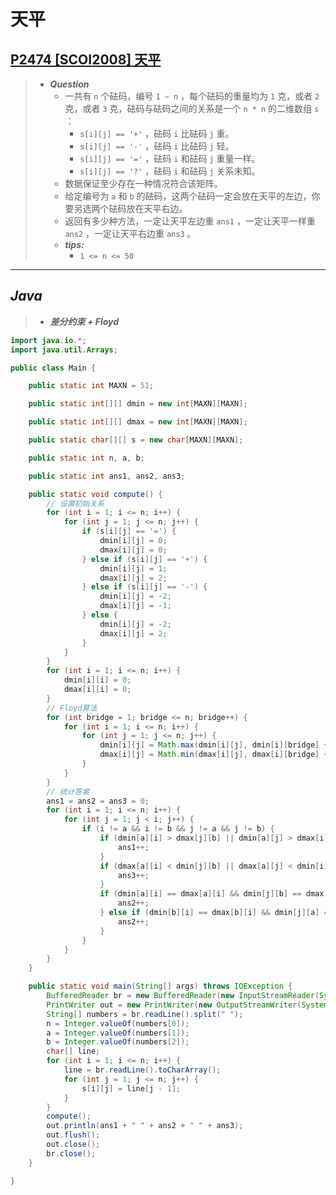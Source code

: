 # 天平

## [P2474 [SCOI2008] 天平](https://www.luogu.com.cn/problem/P2474)

> - ***Question***
>   - 一共有 `n` 个砝码，编号 `1 ~ n` ，每个砝码的重量均为 `1` 克，或者 `2` 克，或者 `3` 克，砝码与砝码之间的关系是一个 `n * n` 的二维数组 `s` ：
>     - `s[i][j] == '+'` ，砝码 `i` 比砝码 `j` 重。
>     - `s[i][j] == '-'` ，砝码 `i` 比砝码 `j` 轻。
>     - `s[i][j] == '='` ，砝码 `i` 和砝码 `j` 重量一样。
>     - `s[i][j] == '?'` ，砝码 `i` 和砝码 `j` 关系未知。
>   - 数据保证至少存在一种情况符合该矩阵。
>   - 给定编号为 `a` 和 `b` 的砝码，这两个砝码一定会放在天平的左边，你要另选两个砝码放在天平右边。
>   - 返回有多少种方法，一定让天平左边重 `ans1` ，一定让天平一样重 `ans2` ，一定让天平右边重 `ans3` 。
>   - ***tips:***
>     - `1 <= n <= 50`

---

## *Java*

> - ***差分约束 + Floyd***

```java
import java.io.*;
import java.util.Arrays;

public class Main {

    public static int MAXN = 51;

    public static int[][] dmin = new int[MAXN][MAXN];

    public static int[][] dmax = new int[MAXN][MAXN];

    public static char[][] s = new char[MAXN][MAXN];

    public static int n, a, b;

    public static int ans1, ans2, ans3;

    public static void compute() {
        // 设置初始关系
        for (int i = 1; i <= n; i++) {
            for (int j = 1; j <= n; j++) {
                if (s[i][j] == '=') {
                    dmin[i][j] = 0;
                    dmax[i][j] = 0;
                } else if (s[i][j] == '+') {
                    dmin[i][j] = 1;
                    dmax[i][j] = 2;
                } else if (s[i][j] == '-') {
                    dmin[i][j] = -2;
                    dmax[i][j] = -1;
                } else {
                    dmin[i][j] = -2;
                    dmax[i][j] = 2;
                }
            }
        }
        for (int i = 1; i <= n; i++) {
            dmin[i][i] = 0;
            dmax[i][i] = 0;
        }
        // Floyd算法
        for (int bridge = 1; bridge <= n; bridge++) {
            for (int i = 1; i <= n; i++) {
                for (int j = 1; j <= n; j++) {
                    dmin[i][j] = Math.max(dmin[i][j], dmin[i][bridge] + dmin[bridge][j]);
                    dmax[i][j] = Math.min(dmax[i][j], dmax[i][bridge] + dmax[bridge][j]);
                }
            }
        }
        // 统计答案
        ans1 = ans2 = ans3 = 0;
        for (int i = 1; i <= n; i++) {
            for (int j = 1; j < i; j++) {
                if (i != a && i != b && j != a && j != b) {
                    if (dmin[a][i] > dmax[j][b] || dmin[a][j] > dmax[i][b]) {
                        ans1++;
                    }
                    if (dmax[a][i] < dmin[j][b] || dmax[a][j] < dmin[i][b]) {
                        ans3++;
                    }
                    if (dmin[a][i] == dmax[a][i] && dmin[j][b] == dmax[j][b] && dmin[a][i] == dmin[j][b]) {
                        ans2++;
                    } else if (dmin[b][i] == dmax[b][i] && dmin[j][a] == dmax[j][a] && dmin[b][i] == dmin[j][a]) {
                        ans2++;
                    }
                }
            }
        }
    }

    public static void main(String[] args) throws IOException {
        BufferedReader br = new BufferedReader(new InputStreamReader(System.in));
        PrintWriter out = new PrintWriter(new OutputStreamWriter(System.out));
        String[] numbers = br.readLine().split(" ");
        n = Integer.valueOf(numbers[0]);
        a = Integer.valueOf(numbers[1]);
        b = Integer.valueOf(numbers[2]);
        char[] line;
        for (int i = 1; i <= n; i++) {
            line = br.readLine().toCharArray();
            for (int j = 1; j <= n; j++) {
                s[i][j] = line[j - 1];
            }
        }
        compute();
        out.println(ans1 + " " + ans2 + " " + ans3);
        out.flush();
        out.close();
        br.close();
    }

}
```
